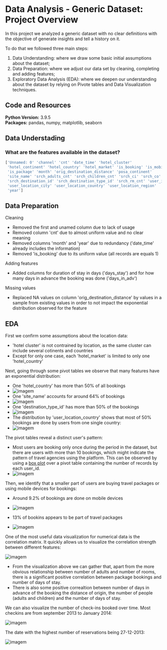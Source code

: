 # Data Analysis - Generic Dataset: Project Overview

In this project we analyzed a generic dataset with no clear definitions with the objective of generate insights and tell a history on it.

To do that we followed three main steps: 
1. Data Understanding: where we draw some basic initial assumptions about the dataset;
2. Data Preparation: where we adjust our data set by cleaning, completing and adding features;
3. Exploratory Data Analysis (EDA): where we deepen our understanding about the dataset by relying on Pivote tables and Data Visualization techniques.

## Code and Resources 
**Python Version:** 3.9.5  
**Packages:** pandas, numpy, matplotlib, seaborn

## Data Understading

### **What are the features available in the dataset?** ###

```python
['Unnamed: 0' 'channel' 'cnt' 'date_time' 'hotel_cluster'
 'hotel_continent' 'hotel_country' 'hotel_market' 'is_booking' 'is_mobile'
 'is_package' 'month' 'orig_destination_distance' 'posa_continent'
 'site_name' 'srch_adults_cnt' 'srch_children_cnt' 'srch_ci' 'srch_co'
 'srch_destination_id' 'srch_destination_type_id' 'srch_rm_cnt' 'user_id'
 'user_location_city' 'user_location_country' 'user_location_region'
 'year']
```

## Data Preparation

Cleaning

*	Removed the first and unamed column due to lack of usage
*	Removed column 'cnt' due to almost uniform value and no clear meaning
*	Removed columns 'month' and 'year' due to redundancy ('date_time' already includes the information)
*	Removed 'is_booking' due to its uniform value (all records are equals 1)

Adding features

* Added columns for duration of stay in days ('days_stay') and for how many days in advance the booking was done ('days_in_adv')

Missing values

* Replaced NA values on column 'orig_destination_distance' by values in a sample from existing values in order to not impact the exponential distribution observed for the feature

## EDA

First we confirm some assumptions about the location data:
*	'hotel cluster' is not contrained by location, as the same cluster can include several cotinents and countries
*	Except for only one case, each 'hotel_market' is limited to only one 'hotel_country'

Next, going through some pivot tables we observe that many features have an exponential distribution:
*	One 'hotel_country' has more than 50% of all bookings
*	![imagem](https://user-images.githubusercontent.com/18421068/120936620-aa898a00-c700-11eb-8b89-166da2205764.png)
*	One 'site_name' accounts for around 64% of bookings
*	![imagem](https://user-images.githubusercontent.com/18421068/120936695-0bb15d80-c701-11eb-8fd6-1c16ce73a3fd.png)
*	One 'destination_type_id' has more than 50% of the bookings
*	![imagem](https://user-images.githubusercontent.com/18421068/120936972-bc6c2c80-c702-11eb-8a6b-d8e04e7cffb6.png)
*	The distribution by 'user_location_country' shows that most of 50% bookings are done by users from one single country:
*	![imagem](https://user-images.githubusercontent.com/18421068/120936751-6480f600-c701-11eb-91a5-aed58e845bbc.png)

The pivot tables reveal a distinct user's pattern:
*	Most users are booking only once during the period in the dataset, but there are users with more than 10 bookings, which might indicate the pattern of travel agencies using the platform. This can be observed by using a [box plot](https://en.wikipedia.org/wiki/Box_plot) over a pivot table containing the number of records by each user_id.
*	![imagem](https://user-images.githubusercontent.com/18421068/120936836-f4bf3b00-c701-11eb-81b4-35d002bb74e7.png)

Then, we identify that a smaller part of users are buying travel packages or using mobile devices for bookings:

* Around 9.2% of bookings are done on mobile devices
* ![imagem](https://user-images.githubusercontent.com/18421068/120937407-284f9480-c705-11eb-9b65-a27291cba065.png)

* 13% of bookins appears to be part of travel packages
* ![imagem](https://user-images.githubusercontent.com/18421068/120937113-82e7f100-c703-11eb-838a-65f26a0a0c93.png)

One of the most useful data visualization for numerical data is the correlation matrix. It quickly allows us to visualize the correlation strength between different features:

![imagem](https://user-images.githubusercontent.com/18421068/120937535-e8d57800-c705-11eb-97b4-992d445f4d28.png)

* From the visualization above we can gather that, apart from the more obvious relationship between number of adults and number of rooms, there is a significant positive correlation between package bookings and number of days of stay.
* There is also some positive correaltion between number of days in advance of the booking the distance of origin, the number of people (adults and children) and the number of days of stay.

We can also visualize the number of check-ins booked over time. Most checkins are from september 2013 to January 2014:

![imagem](https://user-images.githubusercontent.com/18421068/120939936-68694400-c712-11eb-843a-07a3cbe71157.png)

The date with the highest number of reservations being 27-12-2013:

![imagem](https://user-images.githubusercontent.com/18421068/120940006-d4e44300-c712-11eb-844c-710dfabdca09.png)




